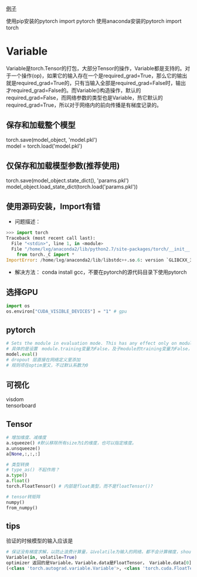 [例子](https://zhuanlan.zhihu.com/p/29024978)

使用pip安装的pytorch
import pytorch
使用anaconda安装的pytorch
import torch

# Variable
Variable是torch.Tensor的打包，大部分Tensor的操作，Variable都是支持的。对于一个操作(op)，如果它的输入存在一个是required_grad=True，那么它的输出就是required_grad=True的，只有当输入全部是required_grad=False时，输出才required_grad=False的。而Variable()构造操作，默认的required_grad=False，而网络参数的类型也是Variable，热它默认的required_grad=True，所以对于网络内的前向传播是有梯度记录的。

## 保存和加载整个模型
torch.save(model_object, 'model.pkl')  
model = torch.load('model.pkl')

## 仅保存和加载模型参数(推荐使用)
torch.save(model_object.state_dict(), 'params.pkl')  
model_object.load_state_dict(torch.load('params.pkl'))


## 使用源码安装，Import有错
- 问题描述： 
```python
>>> import torch
Traceback (most recent call last):
  File "<stdin>", line 1, in <module>
  File "/home/lxg/anaconda2/lib/python2.7/site-packages/torch/__init__.py", line 53, in <module>
    from torch._C import *
ImportError: /home/lxg/anaconda2/lib/libstdc++.so.6: version `GLIBCXX_3.4.21' not found (required by /home/lxg/anaconda2/lib/python2.7/site-packages/torch/lib/libshm.so)
```
- 解决方法：
conda install gcc，不要在pytorch的源代码目录下使用pytorch

## 选择GPU
```python
import os
os.environ["CUDA_VISIBLE_DEVICES"] = "1" # gpu
```
## pytorch
```python
# Sets the module in evaluation mode. This has any effect only on modules such as Dropout or BatchNorm.
# 具体的是设置　module.training变量为False，及子module的training变量为False，在模型内使用是self.training
model.eval()
# dropout 层直接在网络定义里添加
# 规则项在optim里又，不过默认系数为0
```

## 可视化
visdom  
tensorboard

## Tensor
```python
# 增加维度、减维度
a.squeeze() #默认移除所有size为1的维度，也可以指定维度。
a.unsqueeze()
a[None,:,:,:]

# 类型转换
# type_as() 不起作用？
a.type()
a.float()
torch.FloatTensor() # 内部是float类型，而不是floatTensor()?

# tensor转矩阵
numpy()
from_numpy()
```
## tips
验证的时候模型的输入应该是
```python
# 保证没有梯度求解，以防止浪费计算量，以volatile为输入的网络，都不会计算梯度，should be used in inference time
Variable(in, volatile=True) 
optimizer 返回的是Variable，Variable.data是FloatTensor， Variable.data[0]是float类型
(<class 'torch.autograd.variable.Variable'>, <class 'torch.cuda.FloatTensor'>)
```
